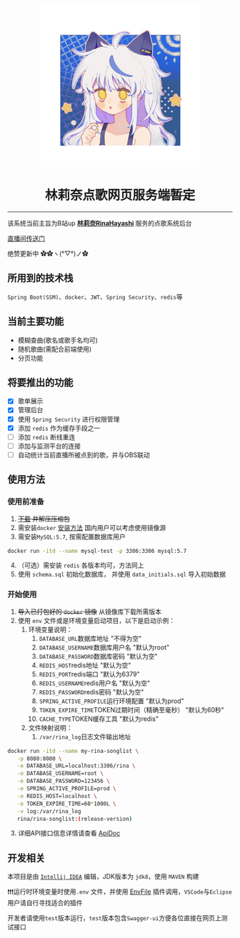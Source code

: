 
<div align="center">
<img src="https://raw.githubusercontent.com/ArvinJr/TyporaPictureDatabase/main/rina%E5%A4%B4%E5%83%8F.jpg" alt="大莉头像" width=360 height=360 />

# 林莉奈点歌网页服务端~~暂定~~

</div>

---

该系统当前主旨为B站up [**林莉奈RinaHayashi**](https://space.bilibili.com/1243266187) 服务的点歌系统后台

[直播间传送门](https://live.bilibili.com/22742508?spm_id_from=333.999.0.0)

绝赞更新中 ✿✿ヽ(°▽°)ノ✿

## 所用到的技术栈

`Spring Boot(SSM)`、`docker`、`JWT`、`Spring Security`、`redis`等

## 当前主要功能

- 模糊查曲(歌名或歌手名均可)
- 随机歌曲(需配合前端使用)
- 分页功能

## 将要推出的功能

- [x] 歌单展示
- [x] 管理后台
- [x] 使用 `Spring Security` 进行权限管理
- [x] 添加 `redis` 作为缓存手段之一
- [ ] 添加 `redis` 断线重连
- [ ] 添加与监测平台的连接
- [ ] 自动统计当前直播所被点到的歌，并与OBS联动

## 使用方法

### 使用前准备
1. ~~[下载](https://github.com/ArvinJr/rina/releases/download/v1.0-beta/v1.0-beta.zip) 并解压压缩包~~
2. 需安装`docker` [安装方法](https://www.runoob.com/docker/centos-docker-install.html) 国内用户可以考虑使用镜像源
3. 需安装`MySQL:5.7`, 按需配置数据库用户
```bash
docker run -itd --name mysql-test -p 3306:3306 mysql:5.7
```
4. （可选）需安装 `redis` 各版本均可，方法同上
5. 使用 `schema.sql` 初始化数据库， 并使用 `data_initials.sql` 导入初始数据

### 开始使用
1. ~~导入已打包好的 `docker` 镜像~~ 从镜像库下载所需版本
2. 使用 `env` 文件或是环境变量启动项目，以下是启动示例：
   1. 环境变量说明：
      1. `DATABASE_URL`数据库地址 "不得为空"
      2. `DATABASE_USERNAME`数据库用户名 "默认为root"
      3. `DATABASE_PASSWORD`数据库密码 "默认为空"
      4. `REDIS_HOST`redis地址 "默认为空"
      5. `REDIS_PORT`redis端口 "默认为6379"
      6. `REDIS_USERNAME`redis用户名 "默认为空"
      7. `REDIS_PASSWORD`redis密码 "默认为空"
      8. `SPRING_ACTIVE_PROFILE`运行环境配置 "默认为prod"
      9. `TOKEN_EXPIRE_TIME`TOKEN过期时间（精确至毫秒） "默认为60秒"
      10. `CACHE_TYPE`TOKEN缓存工具 "默认为redis"
   2. 文件映射说明：
      1. `/var/rina_log`日志文件输出地址


```bash
docker run -itd --name my-rina-songlist \
   -p 8080:8080 \
   -e DATABASE_URL=localhost:3306/rina \
   -e DATABASE_USERNAME=root \
   -e DATABASE_PASSWORD=123456 \
   -e SPRING_ACTIVE_PROFILE=prod \
   -e REDIS_HOST=localhost \
   -e TOKEN_EXPIRE_TIME=60*1000L \
   -v log:/var/rina_log
   rina/rina-songlist:(release-version)
```

3. 详细API接口信息详情请查看 [ApiDoc](./docs/ApiDoc.md)

## 开发相关

本项目是由 [`Intellij IDEA`](https://www.jetbrains.com/idea/) 编辑，JDK版本为 `jdk8`，使用 `MAVEN` 构建

❗️❗️❗️运行时环境变量时使用`.env` 文件，并使用 [EnvFile](https://plugins.jetbrains.com/plugin/7861-envfile) 插件调用，`VSCode`与`Eclipse`用户请自行寻找适合的插件

开发者请使用`test`版本运行，`test`版本包含`Swagger-ui`方便各位直接在网页上测试接口
